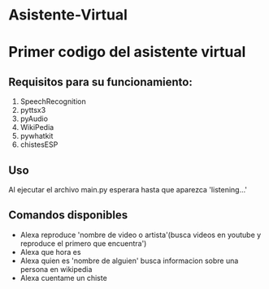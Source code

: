 # Asistente-Virtual
<h1>Primer codigo del asistente virtual</h1>
<h2>Requisitos para su funcionamiento:</h2>
<ol>
	<li>SpeechRecognition</li>
	<li>pyttsx3</li>
	<li>pyAudio</li>
	<li>WikiPedia</li>
	<li>pywhatkit</li>
	<li>chistesESP</li>
</ol>
<h2>Uso</h2>
<p>Al ejecutar el archivo main.py esperara hasta que aparezca 'listening...'</p>
<h2>Comandos disponibles</h2>
<ul>
	<li>Alexa reproduce 'nombre de video o artista'(busca videos en youtube y reproduce el primero que encuentra')</li>
	<li>Alexa que hora es</li>
	<li>Alexa quien es 'nombre de alguien' busca informacion sobre una persona en wikipedia</li>
	<li>Alexa cuentame un chiste
</li>
</ul>
